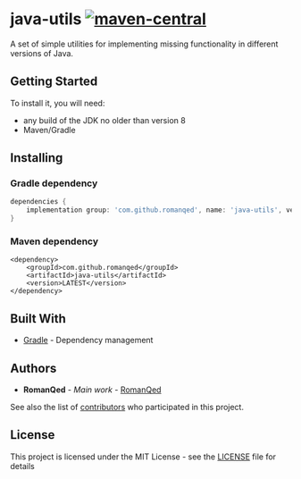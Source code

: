 # java-utils [![maven-central](https://img.shields.io/maven-central/v/com.github.romanqed/java-utils?color=blue)](https://repo1.maven.org/maven2/com/github/romanqed/java-utils/)

A set of simple utilities for implementing missing functionality in different versions of Java.

## Getting Started

To install it, you will need:

* any build of the JDK no older than version 8
* Maven/Gradle

## Installing

### Gradle dependency

```Groovy
dependencies {
    implementation group: 'com.github.romanqed', name: 'java-utils', version: 'LATEST'
}
```

### Maven dependency

```
<dependency>
    <groupId>com.github.romanqed</groupId>
    <artifactId>java-utils</artifactId>
    <version>LATEST</version>
</dependency>
```

## Built With

* [Gradle](https://gradle.org) - Dependency management

## Authors
* **RomanQed** - *Main work* - [RomanQed](https://github.com/RomanQed)

See also the list of [contributors](https://github.com/RomanQed/java-utils/contributors)
who participated in this project.

## License

This project is licensed under the MIT License - see the [LICENSE](LICENSE) file for details
